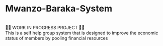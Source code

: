 # Mwanzo-Baraka-System
<br>👷‍♂️ WORK IN PROGRESS PROJECT 👩‍🏭</br>
This is a self help group system that is designed to improve the economic status of members by pooling financial resources
